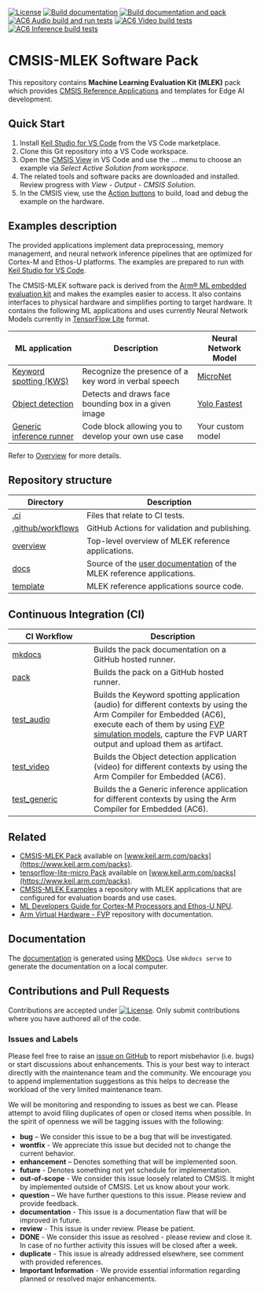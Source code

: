 [![License](https://img.shields.io/github/license/arm-examples/cmsis-mlek?label)](https://github.com/ARM-examples/cmsis-mlek/blob/main/LICENSE)
[![Build documentation](https://img.shields.io/github/actions/workflow/status/Arm-Examples/cmsis-mlek/mkdocs.yml?logo=arm&logoColor=0091bd&label=Build%20documentation)](https://github.com/Arm-Examples/cmsis-mlek/tree/main/.github/workflows/mkdocs.yml)
[![Build documentation and pack](https://img.shields.io/github/actions/workflow/status/Arm-Examples/cmsis-mlek/pack.yaml?logo=arm&logoColor=0091bd&label=Build%20documentation%20and%20pack)](https://github.com/Arm-Examples/cmsis-mlek/tree/main/.github/workflows/pack.yaml)
[![AC6 Audio build and run tests](https://img.shields.io/github/actions/workflow/status/Arm-Examples/cmsis-mlek/test_audio.yaml?logo=arm&logoColor=0091bd&label=AC6%20Audio%20build%20and%20run%20tests)](https://github.com/Arm-Examples/cmsis-mlek/tree/main/.github/workflows/test_audio.yaml)
[![AC6 Video build tests](https://img.shields.io/github/actions/workflow/status/Arm-Examples/cmsis-mlek/test_video.yaml?logo=arm&logoColor=0091bd&label=AC6%20Video%20build%20tests)](https://github.com/Arm-Examples/cmsis-mlek/tree/main/.github/workflows/test_video.yaml)
[![AC6 Inference build tests](https://img.shields.io/github/actions/workflow/status/Arm-Examples/cmsis-mlek/test_generic.yaml?logo=arm&logoColor=0091bd&label=AC6%20Inference%20build%20tests)](https://github.com/Arm-Examples/cmsis-mlek/tree/main/.github/workflows/test_generic.yaml)


# CMSIS-MLEK Software Pack

This repository contains **Machine Learning Evaluation Kit (MLEK)** pack which provides [CMSIS Reference Applications](https://open-cmsis-pack.github.io/cmsis-toolbox/ReferenceApplications/) and templates for Edge AI development. 


## Quick Start

1. Install [Keil Studio for VS Code](https://marketplace.visualstudio.com/items?itemName=Arm.keil-studio-pack) from the
   VS Code marketplace.
2. Clone this Git repository into a VS Code workspace.
3. Open the [CMSIS View](https://mdk-packs.github.io/vscode-cmsis-solution-docs/userinterface.html#2-main-area-of-the-cmsis-view)
   in VS Code and use the ... menu to choose an example via *Select Active Solution from workspace*.
4. The related tools and software packs are downloaded and installed. Review progress with *View - Output - CMSIS Solution*.
5. In the CMSIS view, use the
   [Action buttons](https://github.com/ARM-software/vscode-cmsis-csolution?tab=readme-ov-file#action-buttons) to build,
   load and debug the example on the hardware.


## Examples description

The provided applications implement data preprocessing, memory management, and neural network inference pipelines that are optimized for Cortex-M and Ethos-U platforms. The examples are prepared to run with [Keil Studio for VS Code](https://www.keil.arm.com/).

The CMSIS-MLEK software pack is derived from the [Arm® ML embedded evaluation kit](https://git.gitlab.arm.com/artificial-intelligence/ethos-u/ml-embedded-evaluation-kit) and makes the examples easier to access. It also contains interfaces to physical hardware and simplifies porting to target hardware. It contains the following ML applications and uses currently Neural Network Models currently in [TensorFlow Lite](https://www.keil.arm.com/packs/tensorflow-lite-micro-tensorflow) format.


| ML application                                 | Description             | Neural Network Model |
|---                                             |---                      |---                   |
| [Keyword spotting (KWS)](./template/audio)     | Recognize the presence of a key word in verbal speech | [MicroNet](https://github.com/ARM-software/ML-zoo/tree/9f506fe52b39df545f0e6c5ff9223f671bc5ae00/models/keyword_spotting/micronet_medium/tflite_int8) |
| [Object detection](./template/video)           | Detects and draws face bounding box in a given image  | [Yolo Fastest](https://github.com/emza-vs/ModelZoo/blob/master/object_detection/yolo-fastest_192_face_v4.tflite) |
| [Generic inference runner](./template/generic) | Code block allowing you to develop your own use case  | Your custom model |

Refer to [Overview](./overview/README.md) for more details.


## Repository structure

| Directory                                | Description |
|---                                       |--- |
| [.ci](./.ci)                             | Files that relate to CI tests. |
| [.github/workflows](./.github/workflows) | GitHub Actions for validation and publishing. |
| [overview](./overview)                   | Top-level overview of MLEK reference applications. |
| [docs](./docs/)                          | Source of the [user documentation](https://arm-examples.github.io/cmsis-mlek) of the MLEK reference applications. |
| [template](./template)                   | MLEK reference applications source code. |


## Continuous Integration (CI)

| <div style="width:150px"> CI Workflow </div>          | Description |
|---                                                    |---  |
| [mkdocs](./.github/workflows/mkdocs.yml)              | Builds the pack documentation on a GitHub hosted runner.      |
| [pack](./.github/workflows/pack.yaml)                 | Builds the pack on a GitHub hosted runner. |
| [test_audio](./.github/workflows/test_audio.yaml)     | Builds the Keyword spotting application (audio) for different contexts by using the Arm Compiler for Embedded (AC6), execute each of them by using [FVP simulation models](https://arm-software.github.io/AVH/main/simulation/html/index.html), capture the FVP UART output and upload them as artifact. |
| [test_video](./.github/workflows/test_video.yaml)     | Builds the Object detection application (video) for different contexts by using the Arm Compiler for Embedded (AC6). |
| [test_generic](./.github/workflows/test_generic.yaml) | Builds the a Generic inference application for different contexts by using the Arm Compiler for Embedded (AC6). |


## Related

- [CMSIS-MLEK Pack](https://www.keil.arm.com/packs/cmsis-mlek-arm) available on [www.keil.arm.com/packs](https://www.keil.arm.com/packs).
- [tensorflow-lite-micro Pack](https://www.keil.arm.com/packs/tensorflow-lite-micro-tensorflow) available on [www.keil.arm.com/packs](https://www.keil.arm.com/packs).
- [CMSIS-MLEK Examples](https://github.com/Arm-Examples/cmsis-mlek-examples) a repository with MLEK applications that are configured for evaluation boards and use cases.
- [ML Developers Guide for Cortex-M Processors and Ethos-U NPU](https://developer.arm.com/documentation/109267).
- [Arm Virtual Hardware - FVP](https://github.com/arm-software/avh) repository with documentation.


## Documentation

The [documentation](https://arm-examples.github.io/cmsis-mlek/index.html) is generated using [MKDocs](https://www.mkdocs.org/). Use `mkdocs serve` to generate the documentation on a local computer.


## Contributions and Pull Requests

Contributions are accepted under [![License](https://img.shields.io/github/license/arm-examples/cmsis-mlek?label)](https://github.com/ARM-examples/cmsis-mlek/blob/main/LICENSE). Only submit contributions where you have authored all of the code.

### Issues and Labels

Please feel free to raise an [issue on GitHub](https://github.com/ARM-examples/cmsis-mlek/issues)
to report misbehavior (i.e. bugs) or start discussions about enhancements. This
is your best way to interact directly with the maintenance team and the community.
We encourage you to append implementation suggestions as this helps to decrease the
workload of the very limited maintenance team.

We will be monitoring and responding to issues as best we can.
Please attempt to avoid filing duplicates of open or closed items when possible.
In the spirit of openness we will be tagging issues with the following:

- **bug** – We consider this issue to be a bug that will be investigated.
- **wontfix** - We appreciate this issue but decided not to change the current behavior.
- **enhancement** – Denotes something that will be implemented soon.
- **future** - Denotes something not yet schedule for implementation.
- **out-of-scope** - We consider this issue loosely related to CMSIS. It might by implemented outside of CMSIS. Let us know about your work.
- **question** – We have further questions to this issue. Please review and provide feedback.
- **documentation** - This issue is a documentation flaw that will be improved in future.
- **review** - This issue is under review. Please be patient.
- **DONE** - We consider this issue as resolved - please review and close it. In case of no further activity this issues will be closed after a week.
- **duplicate** - This issue is already addressed elsewhere, see comment with provided references.
- **Important Information** - We provide essential information regarding planned or resolved major enhancements.
